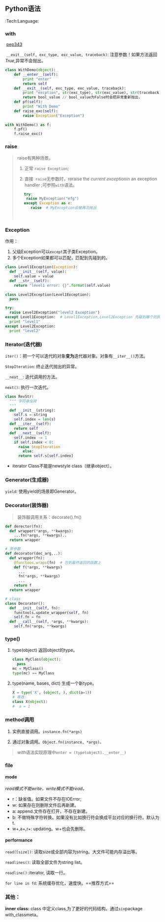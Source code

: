 ## Python语法 
:Tech:Language:

### with

​	 [pep343](https://www.python.org/dev/peps/pep-0343/)

​	`__exit__(self, exc_type, exc_value, traceback)`: 注意参数！如果方法返回*True*,异常不会抛出。

```python
class WithDemo(object):
    def __enter__(self):
        print "enter"
        return self
    def __exit__(self, exc_type, exc_value, traceback):
        print "excption", str(exc_type), str(exc_value), str(traceback)
        return bool_value // bool_value为False时会把异常重新抛出，
    def pf(self):
        print "With Demo"
    def raise_exc(self):
        raise Exception("Exception")
        
with WithDemo() as f:
    f.pf()
    f.raise_exc()
```

### raise

> raise有两种场景。
>
> 1. 正常 `raise Exception`;
>
> 2. 直接` raise`无参数时，reraise the *current exception*in an exception handler ;可参照`with`语法。
>   ```python
>      try:
>      	raise MyException("efg")
>      except Exception as e:
>         raise  # MyException会被再次抛出
>   ```
>
> ​     
### Exception

作用：

1. 父级Exception可以`except`其子类Exception。
2. 多个Exception如果都可以匹配，匹配到先碰到的。

```python
class Level1Exception(Exception):
  def __init__(self, value):
    self.value = value
  def __str__(self):
    return "level1 error: {}".format(self.value) 
  
class Level2Exception(Level1Exception):
  pass

try:
  raise Level2Exception("level2 Exception")
except Level1Exception:  # Level1Exception,Level2Exception 先碰到哪个则执行哪个
  print "level1"
except Level2Exception:
  print "level2"
```
### Iterator(迭代器)

`iter()`：把一个可以迭代的对象**变为**迭代器对象。对象有`__iter__()`方法。

`StopIteration`: 终止迭代抛出的异常。

`__next__`: 迭代调用的方法。

`next()`: 执行一次迭代。

```python
class RevStr:
  """ 字符串反转
  """
  def __init__(string):
    self.s = string
    self.index = len(s)
  def __iter__(self):
    return self
  def __next__(self):
    self.index -= 1
    if self.index < 0:
      raise StopIteration
 		else:
      return self.s[self.index]
```



- iterator Class不能是newstyle class（继承object）。

### Generator(生成器)

`yield`: 使用yield的场景即Generator。

### Decorator(装饰器)

> 装饰器调用关系：decorate().fn()

```python
def derector(fn):
  def wrapper(*args, **kwargs):
    ...fn(*args, **kwargs)..
  return wrapper

# 带参数
def decorator(dec_arg...):
  def wrapper(fn):
    @functoos.wraps(fn)  # 包到最终返回的函数上
    def f(*args, **kwargs)
      ...
      fn(*args, **kwargs)
      ...
    return f
  return wrapper

# class
class Decorator():
  def __init__(self, fn):
    functools.update_wrapper(self, fn)
    self.fn = fn
  def __call__(self, *args, **kwargs):
    self.fn(*args, **kwargs)
```

### type()

1. type(object) 返回object的type。

   ```python
   class MyClass(object):
     pass
   mc = MyClass()
   type(mc) == MyClass
   ```

   

2. type(name, bases, dict) 生成一个新type。

   ```python
   X = type('X', (object, ), dict(a=1)) 
   # 等效:
   class X(object):
   #  a = 1
   ```

### method调用

1. 实例直接调用。`instance.fn(*args)`

2.  通过对象调用。`Object.fn(instance, *args)。`

   > *with*语法实现原理中`enter = (type(object).__enter__)`
   
### file
#### mode

*read模式不能write，write模式不能read。*

- r：缺省值。如果文件不存在IOError;
- w: 如果存在则删除文件后再新建。
- a: append.文件存在打开，不存在新建。
- b: 不做特殊字符转换。如果没有比如换行符会换成平台对应的换行符。默认为t.
- w+,a+,r+: updating。w+也会先删除。

#### performance

`read([size])`: 读取size或全部内容为string。大文件可能内存溢出等。

`readlines()`: 读取全部文件为string list。

`readline():`iterator, 读取一行。

`for line in fd`: 系统缓存优化，速度快。==推荐方式==



### 其他：

**inner class:** class 中定义class,为了更好的代码结构。通过`six`package with_classmeta。
   ```


   ```
